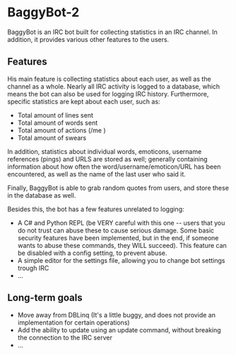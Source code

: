 BaggyBot-2
==========

BaggyBot is an IRC bot built for collecting statistics in an IRC channel.
In addition, it provides various other features to the users.

Features
--------

His main feature is collecting statistics about each user, as well as the channel as a whole.
Nearly all IRC activity is logged to a database, which means the bot can also be used for logging IRC history.
Furthermore, specific statistics are kept about each user, such as:
 - Total amount of lines sent
 - Total amount of words sent
 - Total amount of actions (/me <action>)
 - Total amount of swears
 
In addition, statistics about individual words, emoticons, username references (pings) and URLS are stored as well; 
generally containing information about how often the word/username/emoticon/URL has been encountered,
as well as the name of the last user who said it.

Finally, BaggyBot is able to grab random quotes from users, and store these in the database as well.

Besides this, the bot has a few features unrelated to logging:
 - A C# and Python REPL (be VERY careful with this one -- users that you do not trust can abuse these to cause serious damage. Some basic security features have been implemented, but in the end, if someone wants to abuse these commands, they WILL succeed). This feature can be disabled with a config setting, to prevent abuse.
 - A simple editor for the settings file, allowing you to change bot settings trough IRC
 - ...


Long-term goals
---------------

 - Move away from DBLinq (It's a little buggy, and does not provide an implementation for certain operations)
 - Add the ability to update using an update command, without breaking the connection to the IRC server
 - ...
